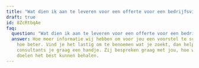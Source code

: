 ```yaml
---
title: "Wat dien ik aan te leveren voor een offerte voor een bedrijfsvideo? "
draft: true
id: 8ZcRtbqAe
faq:
  question: "Wat dien ik aan te leveren voor een offerte voor een bedrijfsvideo? "
  answer: Hoe meer informatie wij hebben om voor jou een voorstel te schrijven,
    hoe beter. Vind je het lastig om te benoemen wat je zoekt, dan helpen onze
    consultants je graag een handje. Zij bespreken graag met jou, hoe we jouw
    doelen het best kunnen behalen.
---
```

